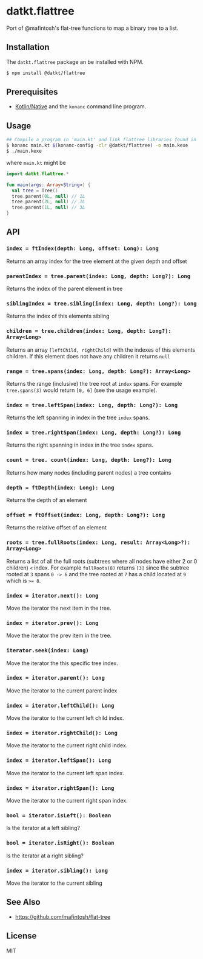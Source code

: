 datkt.flattree
==============

Port of @mafintosh's flat-tree functions to map a binary tree to a list.

## Installation

The `datkt.flattree` package an be installed with NPM.

```sh
$ npm install @datkt/flattree
```

## Prerequisites

* [Kotlin/Native](https://github.com/JetBrains/kotlin-native) and the
  `konanc` command line program.

## Usage

```sh
## Compile a program in 'main.kt' and link flattree libraries found in `node_modules/`
$ konanc main.kt $(konanc-config -clr @datkt/flattree) -o main.kexe
$ ./main.kexe
```

where `main.kt` might be

```kotlin
import datkt.flattree.*

fun main(args: Array<String>) {
  val tree = Tree()
  tree.parent(0L, null) // 1L
  tree.parent(2L, null) // 1L
  tree.parent(1L, null) // 3L
}
```

## API

### `index = ftIndex(depth: Long, offset: Long): Long`

Returns an array index for the tree element at the given depth and offset

### `parentIndex = tree.parent(index: Long, depth: Long?): Long`

Returns the index of the parent element in tree

### `siblingIndex = tree.sibling(index: Long, depth: Long?): Long`

Returns the index of this elements sibling

### `children = tree.children(index: Long, depth: Long?): Array<Long>`

Returns an array `[leftChild, rightChild]` with the indexes of this elements children.
If this element does not have any children it returns `null`

### `range = tree.spans(index: Long, depth: Long?): Array<Long>`

Returns the range (inclusive) the tree root at `index` spans.
For example `tree.spans(3)` would return `[0, 6]` (see the usage example).

### `index = tree.leftSpan(index: Long, depth: Long?): Long`

Returns the left spanning in index in the tree `index` spans.

### `index = tree.rightSpan(index: Long, depth: Long?): Long`

Returns the right spanning in index in the tree `index` spans.

### `count = tree. count(index: Long, depth: Long?): Long`

Returns how many nodes (including parent nodes) a tree contains

### `depth = ftDepth(index: Long): Long`

Returns the depth of an element

### `offset = ftOffset(index: Long, depth: Long?): Long`

Returns the relative offset of an element

### `roots = tree.fullRoots(index: Long, result: Array<Long>?):  Array<Long>`

Returns a list of all the full roots (subtrees where all nodes have either 2 or 0 children) `<` index.
For example `fullRoots(8)` returns `[3]` since the subtree rooted at `3` spans `0 -> 6` and the tree
rooted at `7` has a child located at `9` which is `>= 8`.

### `index = iterator.next(): Long`

Move the iterator the next item in the tree.

### `index = iterator.prev(): Long`

Move the iterator the prev item in the tree.

### `iterator.seek(index: Long)`

Move the iterator the this specific tree index.

### `index = iterator.parent(): Long`

Move the iterator to the current parent index

### `index = iterator.leftChild(): Long`

Move the iterator to the current left child index.

### `index = iterator.rightChild(): Long`

Move the iterator to the current right child index.

### `index = iterator.leftSpan(): Long`

Move the iterator to the current left span index.

### `index = iterator.rightSpan(): Long`

Move the iterator to the current right span index.

### `bool = iterator.isLeft(): Boolean`

Is the iterator at a left sibling?

### `bool = iterator.isRight(): Boolean`

Is the iterator at a right sibling?

### `index = iterator.sibling(): Long`

Move the iterator to the current sibling

## See Also

* https://github.com/mafintosh/flat-tree

## License

MIT
